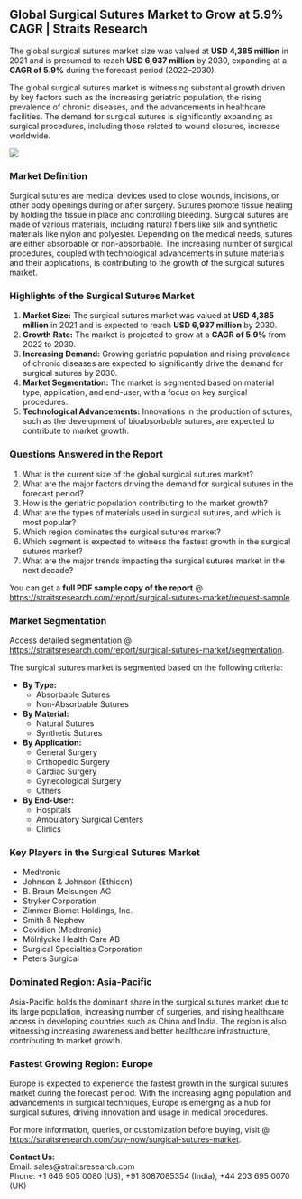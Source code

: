 <h2 data-start="88" data-end="354">Global Surgical Sutures Market to Grow at 5.9% CAGR | Straits Research</h2>
<p data-start="88" data-end="354">The global surgical sutures market size was valued at <strong data-start="196" data-end="217">USD 4,385 million</strong> in 2021 and is presumed to reach <strong data-start="251" data-end="272">USD 6,937 million</strong> by 2030, expanding at a <strong data-start="297" data-end="313">CAGR of 5.9%</strong> during the forecast period (2022&ndash;2030).</p>
<p data-start="356" data-end="727">The global surgical sutures market is witnessing substantial growth driven by key factors such as the increasing geriatric population, the rising prevalence of chronic diseases, and the advancements in healthcare facilities. The demand for surgical sutures is significantly expanding as surgical procedures, including those related to wound closures, increase worldwide.</p>
<img src="https://healthcareblog61.wordpress.com/wp-content/uploads/2025/03/2.jpg">
<h3 data-start="729" data-end="754"><strong data-start="733" data-end="754">Market Definition</strong></h3>
<p data-start="756" data-end="1367">Surgical sutures are medical devices used to close wounds, incisions, or other body openings during or after surgery. Sutures promote tissue healing by holding the tissue in place and controlling bleeding. Surgical sutures are made of various materials, including natural fibers like silk and synthetic materials like nylon and polyester. Depending on the medical needs, sutures are either absorbable or non-absorbable. The increasing number of surgical procedures, coupled with technological advancements in suture materials and their applications, is contributing to the growth of the surgical sutures market.</p>
<h3 data-start="1369" data-end="1418"><strong data-start="1373" data-end="1418">Highlights of the Surgical Sutures Market</strong></h3>
<ol data-start="1420" data-end="2150">
<li data-start="1420" data-end="1567"><strong data-start="1423" data-end="1439">Market Size:</strong> The surgical sutures market was valued at <strong data-start="1482" data-end="1503">USD 4,385 million</strong> in 2021 and is expected to reach <strong data-start="1537" data-end="1558">USD 6,937 million</strong> by 2030.</li>
<li data-start="1568" data-end="1660"><strong data-start="1571" data-end="1587">Growth Rate:</strong> The market is projected to grow at a <strong data-start="1625" data-end="1641">CAGR of 5.9%</strong> from 2022 to 2030.</li>
<li data-start="1661" data-end="1834"><strong data-start="1664" data-end="1686">Increasing Demand:</strong> Growing geriatric population and rising prevalence of chronic diseases are expected to significantly drive the demand for surgical sutures by 2030.</li>
<li data-start="1835" data-end="1978"><strong data-start="1838" data-end="1862">Market Segmentation:</strong> The market is segmented based on material type, application, and end-user, with a focus on key surgical procedures.</li>
<li data-start="1979" data-end="2150"><strong data-start="1982" data-end="2013">Technological Advancements:</strong> Innovations in the production of sutures, such as the development of bioabsorbable sutures, are expected to contribute to market growth.</li>
</ol>
<h3 data-start="2152" data-end="2192"><strong data-start="2156" data-end="2192">Questions Answered in the Report</strong></h3>
<ol data-start="2194" data-end="2745">
<li data-start="2194" data-end="2260">What is the current size of the global surgical sutures market?</li>
<li data-start="2261" data-end="2354">What are the major factors driving the demand for surgical sutures in the forecast period?</li>
<li data-start="2355" data-end="2424">How is the geriatric population contributing to the market growth?</li>
<li data-start="2425" data-end="2512">What are the types of materials used in surgical sutures, and which is most popular?</li>
<li data-start="2513" data-end="2567">Which region dominates the surgical sutures market?</li>
<li data-start="2568" data-end="2658">Which segment is expected to witness the fastest growth in the surgical sutures market?</li>
<li data-start="2659" data-end="2745">What are the major trends impacting the surgical sutures market in the next decade?</li>
</ol>
<p data-start="2747" data-end="2953">You can get a <strong data-start="2761" data-end="2799">full PDF sample copy of the report</strong> @ <a href="https://straitsresearch.com/report/surgical-sutures-market/request-sample" target="_new" rel="noopener" data-start="2802" data-end="2952">https://straitsresearch.com/report/surgical-sutures-market/request-sample</a>.</p>
<h3 data-start="2955" data-end="2982"><strong data-start="2959" data-end="2982">Market Segmentation</strong></h3>
<p data-start="2984" data-end="3162">Access detailed segmentation @ <a href="https://straitsresearch.com/report/surgical-sutures-market/segmentation" target="_new" rel="noopener" data-start="3015" data-end="3161">https://straitsresearch.com/report/surgical-sutures-market/segmentation</a>.</p>
<p data-start="3164" data-end="3237">The surgical sutures market is segmented based on the following criteria:</p>
<ul data-start="3239" data-end="3563">
<li data-start="3239" data-end="3303"><strong data-start="3241" data-end="3253">By Type:</strong>
<ul data-start="3256" data-end="3303">
<li data-start="3256" data-end="3276">Absorbable Sutures</li>
<li data-start="3279" data-end="3303">Non-Absorbable Sutures</li>
</ul>
</li>
<li data-start="3304" data-end="3364"><strong data-start="3306" data-end="3322">By Material:</strong>
<ul data-start="3325" data-end="3364">
<li data-start="3325" data-end="3342">Natural Sutures</li>
<li data-start="3345" data-end="3364">Synthetic Sutures</li>
</ul>
</li>
<li data-start="3365" data-end="3486"><strong data-start="3367" data-end="3386">By Application:</strong>
<ul data-start="3389" data-end="3486">
<li data-start="3389" data-end="3406">General Surgery</li>
<li data-start="3409" data-end="3429">Orthopedic Surgery</li>
<li data-start="3432" data-end="3449">Cardiac Surgery</li>
<li data-start="3452" data-end="3475">Gynecological Surgery</li>
<li data-start="3478" data-end="3486">Others</li>
</ul>
</li>
<li data-start="3487" data-end="3563"><strong data-start="3489" data-end="3505">By End-User:</strong>
<ul data-start="3508" data-end="3563">
<li data-start="3508" data-end="3519">Hospitals</li>
<li data-start="3522" data-end="3551">Ambulatory Surgical Centers</li>
<li data-start="3554" data-end="3563">Clinics</li>
</ul>
</li>
</ul>
<h3 data-start="3565" data-end="3615"><strong data-start="3569" data-end="3615">Key Players in the Surgical Sutures Market</strong></h3>
<ul data-start="3617" data-end="3855">
<li data-start="3617" data-end="3628">Medtronic</li>
<li data-start="3629" data-end="3658">Johnson &amp; Johnson (Ethicon)</li>
<li data-start="3659" data-end="3682">B. Braun Melsungen AG</li>
<li data-start="3683" data-end="3704">Stryker Corporation</li>
<li data-start="3705" data-end="3735">Zimmer Biomet Holdings, Inc.</li>
<li data-start="3736" data-end="3752">Smith &amp; Nephew</li>
<li data-start="3753" data-end="3775">Covidien (Medtronic)</li>
<li data-start="3776" data-end="3802">Mӧlnlycke Health Care AB</li>
<li data-start="3803" data-end="3837">Surgical Specialties Corporation</li>
<li data-start="3838" data-end="3855">Peters Surgical</li>
</ul>
<h3 data-start="3857" data-end="3897"><strong data-start="3861" data-end="3895">Dominated Region: Asia-Pacific</strong></h3>
<p data-start="3898" data-end="4225">Asia-Pacific holds the dominant share in the surgical sutures market due to its large population, increasing number of surgeries, and rising healthcare access in developing countries such as China and India. The region is also witnessing increasing awareness and better healthcare infrastructure, contributing to market growth.</p>
<h3 data-start="4227" data-end="4267"><strong data-start="4231" data-end="4265">Fastest Growing Region: Europe</strong></h3>
<p data-start="4268" data-end="4558">Europe is expected to experience the fastest growth in the surgical sutures market during the forecast period. With the increasing aging population and advancements in surgical techniques, Europe is emerging as a hub for surgical sutures, driving innovation and usage in medical procedures.</p>
<p data-start="4560" data-end="4754">For more information, queries, or customization before buying, visit @ <a href="https://straitsresearch.com/buy-now/surgical-sutures-market" target="_new" rel="noopener" data-start="4631" data-end="4753">https://straitsresearch.com/buy-now/surgical-sutures-market</a>.</p>
<p data-start="4761" data-end="4890"><strong data-start="4761" data-end="4776">Contact Us:</strong><br data-start="4776" data-end="4779" />Email: <a rel="noopener" data-start="4786" data-end="4811">sales@straitsresearch.com</a><br data-start="4811" data-end="4814" />Phone: +1 646 905 0080 (US), +91 8087085354 (India), +44 203 695 0070 (UK)</p>
